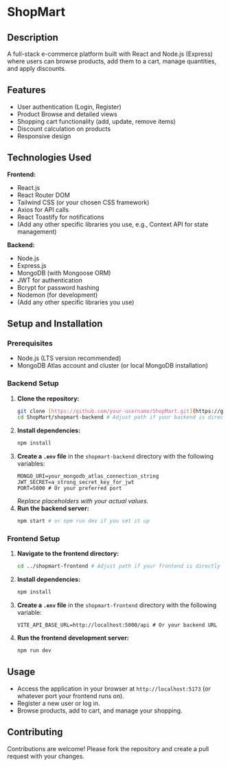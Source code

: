 # ShopMart

## Description
A full-stack e-commerce platform built with React and Node.js (Express) where users can browse products, add them to a cart, manage quantities, and apply discounts.

## Features
* User authentication (Login, Register)
* Product Browse and detailed views
* Shopping cart functionality (add, update, remove items)
* Discount calculation on products
* Responsive design

## Technologies Used

**Frontend:**
* React.js
* React Router DOM
* Tailwind CSS (or your chosen CSS framework)
* Axios for API calls
* React Toastify for notifications
* (Add any other specific libraries you use, e.g., Context API for state management)

**Backend:**
* Node.js
* Express.js
* MongoDB (with Mongoose ORM)
* JWT for authentication
* Bcrypt for password hashing
* Nodemon (for development)
* (Add any other specific libraries you use)

## Setup and Installation

### Prerequisites
* Node.js (LTS version recommended)
* MongoDB Atlas account and cluster (or local MongoDB installation)

### Backend Setup

1.  **Clone the repository:**
    ```bash
    git clone [https://github.com/your-username/ShopMart.git](https://github.com/your-username/ShopMart.git)
    cd ShopMart/shopmart-backend # Adjust path if your backend is directly in shopmart
    ```
2.  **Install dependencies:**
    ```bash
    npm install
    ```
3.  **Create a `.env` file** in the `shopmart-backend` directory with the following variables:
    ```
    MONGO_URI=your_mongodb_atlas_connection_string
    JWT_SECRET=a_strong_secret_key_for_jwt
    PORT=5000 # Or your preferred port
    ```
    *Replace placeholders with your actual values.*
4.  **Run the backend server:**
    ```bash
    npm start # or npm run dev if you set it up
    ```

### Frontend Setup

1.  **Navigate to the frontend directory:**
    ```bash
    cd ../shopmart-frontend # Adjust path if your frontend is directly in shopmart
    ```
2.  **Install dependencies:**
    ```bash
    npm install
    ```
3.  **Create a `.env` file** in the `shopmart-frontend` directory with the following variable:
    ```
    VITE_API_BASE_URL=http://localhost:5000/api # Or your backend URL
    ```
4.  **Run the frontend development server:**
    ```bash
    npm run dev
    ```

## Usage
* Access the application in your browser at `http://localhost:5173` (or whatever port your frontend runs on).
* Register a new user or log in.
* Browse products, add to cart, and manage your shopping.

## Contributing
Contributions are welcome! Please fork the repository and create a pull request with your changes.
